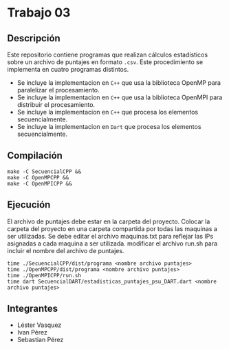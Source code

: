# Trabajo 03
## Descripción
Este repositorio contiene programas que realizan cálculos estadísticos sobre un archivo de puntajes en formato `.csv`.
Este procedimiento se implementa en cuatro programas distintos. 

- Se incluye la implementacion en `C++` que usa la biblioteca OpenMP para paralelizar el procesamiento.
- Se incluye la implementacion en `C++` que usa la biblioteca OpenMPI para distribuir el procesamiento.
- Se incluye la implementacion en `C++` que procesa los elementos secuencialmente.
- Se incluye la implementacion en `Dart` que procesa los elementos secuencialmente.
## Compilación

```
make -C SecuencialCPP &&
make -C OpenMPCPP &&
make -C OpenMPICPP &&  

```
## Ejecución
El archivo de puntajes debe estar en la carpeta del proyecto.
Colocar la carpeta del proyecto en una carpeta compartida por todas las maquinas a ser utilizadas.
Se debe editar el archivo maquinas.txt para reflejar las IPs asignadas a cada maquina a ser utilizada.
modificar el archivo run.sh para incluir el nombre del archivo de puntajes.

```
time ./SecuencialCPP/dist/programa <nombre archivo puntajes>
time ./OpenMPCPP/dist/programa <nombre archivo puntajes>
time ./OpenMPICPP/run.sh  
time dart SecuencialDART/estadisticas_puntajes_psu_DART.dart <nombre archivo puntajes>
```
## Integrantes
- Léster Vasquez
- Ivan Pérez
- Sebastian Pérez
